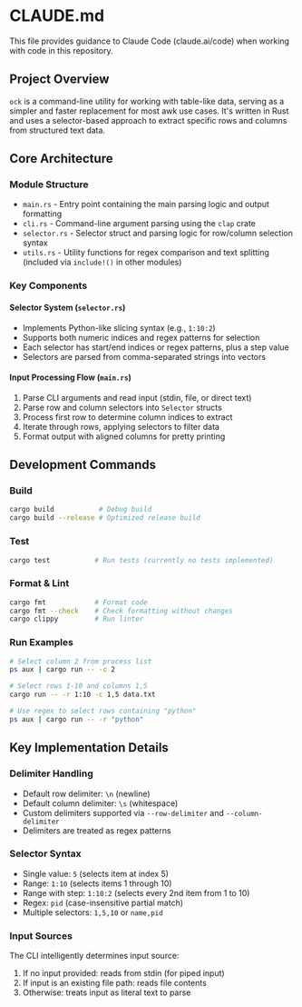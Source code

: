 # CLAUDE.md

This file provides guidance to Claude Code (claude.ai/code) when working with code in this repository.

## Project Overview

`ock` is a command-line utility for working with table-like data, serving as a simpler and faster replacement for most awk use cases. It's written in Rust and uses a selector-based approach to extract specific rows and columns from structured text data.

## Core Architecture

### Module Structure
- `main.rs` - Entry point containing the main parsing logic and output formatting
- `cli.rs` - Command-line argument parsing using the `clap` crate
- `selector.rs` - Selector struct and parsing logic for row/column selection syntax
- `utils.rs` - Utility functions for regex comparison and text splitting (included via `include!()` in other modules)

### Key Components

#### Selector System (`selector.rs`)
- Implements Python-like slicing syntax (e.g., `1:10:2`)
- Supports both numeric indices and regex patterns for selection
- Each selector has start/end indices or regex patterns, plus a step value
- Selectors are parsed from comma-separated strings into vectors

#### Input Processing Flow (`main.rs`)
1. Parse CLI arguments and read input (stdin, file, or direct text)
2. Parse row and column selectors into `Selector` structs
3. Process first row to determine column indices to extract
4. Iterate through rows, applying selectors to filter data
5. Format output with aligned columns for pretty printing

## Development Commands

### Build
```bash
cargo build           # Debug build
cargo build --release # Optimized release build
```

### Test
```bash
cargo test           # Run tests (currently no tests implemented)
```

### Format & Lint
```bash
cargo fmt            # Format code
cargo fmt --check    # Check formatting without changes
cargo clippy         # Run linter
```

### Run Examples
```bash
# Select column 2 from process list
ps aux | cargo run -- -c 2

# Select rows 1-10 and columns 1,5
cargo run -- -r 1:10 -c 1,5 data.txt

# Use regex to select rows containing "python"
ps aux | cargo run -- -r "python"
```

## Key Implementation Details

### Delimiter Handling
- Default row delimiter: `\n` (newline)
- Default column delimiter: `\s` (whitespace)
- Custom delimiters supported via `--row-delimiter` and `--column-delimiter`
- Delimiters are treated as regex patterns

### Selector Syntax
- Single value: `5` (selects item at index 5)
- Range: `1:10` (selects items 1 through 10)
- Range with step: `1:10:2` (selects every 2nd item from 1 to 10)
- Regex: `pid` (case-insensitive partial match)
- Multiple selectors: `1,5,10` or `name,pid`

### Input Sources
The CLI intelligently determines input source:
1. If no input provided: reads from stdin (for piped input)
2. If input is an existing file path: reads file contents
3. Otherwise: treats input as literal text to parse